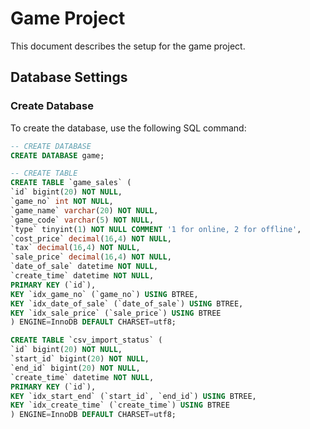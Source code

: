 # Game Project

This document describes the setup for the game project.

## Database Settings

### Create Database

To create the database, use the following SQL command:

```sql
-- CREATE DATABASE
CREATE DATABASE game;

-- CREATE TABLE
CREATE TABLE `game_sales` (
`id` bigint(20) NOT NULL,
`game_no` int NOT NULL,
`game_name` varchar(20) NOT NULL,
`game_code` varchar(5) NOT NULL,
`type` tinyint(1) NOT NULL COMMENT '1 for online, 2 for offline',
`cost_price` decimal(16,4) NOT NULL,
`tax` decimal(16,4) NOT NULL,
`sale_price` decimal(16,4) NOT NULL,
`date_of_sale` datetime NOT NULL,
`create_time` datetime NOT NULL,
PRIMARY KEY (`id`),
KEY `idx_game_no` (`game_no`) USING BTREE,
KEY `idx_date_of_sale` (`date_of_sale`) USING BTREE,
KEY `idx_sale_price` (`sale_price`) USING BTREE
) ENGINE=InnoDB DEFAULT CHARSET=utf8;

CREATE TABLE `csv_import_status` (
`id` bigint(20) NOT NULL,
`start_id` bigint(20) NOT NULL,
`end_id` bigint(20) NOT NULL,
`create_time` datetime NOT NULL,
PRIMARY KEY (`id`),
KEY `idx_start_end` (`start_id`, `end_id`) USING BTREE,
KEY `idx_create_time` (`create_time`) USING BTREE
) ENGINE=InnoDB DEFAULT CHARSET=utf8;
```

